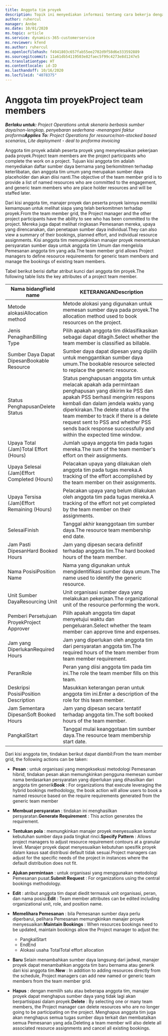 ```yaml
---
title: Anggota tim proyek
description: Topik ini menyediakan informasi tentang cara bekerja dengan informasi anggota tim proyek, atribut, dan penjadwalan.
author: ruhercul
manager: Annbe
ms.date: 10/01/2020
ms.topic: article
ms.service: dynamics-365-customerservice
ms.reviewer: kfend
ms.author: ruhercul
ms.openlocfilehash: f4941803c657fab55ee2702d9f58d6e333592889
ms.sourcegitcommit: 11a61db54119503e82faec5f99c4273e8d1247e5
ms.translationtype: HT
ms.contentlocale: id-ID
ms.lasthandoff: 10/16/2020
ms.locfileid: "4078375"
---
```

# <a name="project-team-members"></a><span data-ttu-id="2f9a9-103">Anggota tim proyek</span><span class="sxs-lookup"><span data-stu-id="2f9a9-103">Project team members</span></span>

<span data-ttu-id="2f9a9-104">_**Berlaku untuk:** Project Operations untuk skenario berbasis sumber daya/non-lengkap, penyebaran sederhana -menangani faktur proforma_</span><span class="sxs-lookup"><span data-stu-id="2f9a9-104">_**Applies To:** Project Operations for resource/non-stocked based scenarios, Lite deployment - deal to proforma invoicing_</span></span>

<span data-ttu-id="2f9a9-105">Anggota tim proyek adalah peserta proyek yang menyelesaikan pekerjaan pada proyek.</span><span class="sxs-lookup"><span data-stu-id="2f9a9-105">Project team members are the project participants who complete the work on a project.</span></span> <span data-ttu-id="2f9a9-106">Tujuan kisi anggota tim adalah menyediakan daftar sumber daya bernama yang berkomitmen terhadap keterlibatan, dan anggota tim umum yang merupakan sumber daya placeholder dan akan diisi nanti.</span><span class="sxs-lookup"><span data-stu-id="2f9a9-106">The objective of the team member grid is to provide a list of named resources who are committed to the engagement, and generic team members who are place holder resources and will be staffed later.</span></span>

<span data-ttu-id="2f9a9-107">Dari kisi anggota tim, manajer proyek dan peserta proyek lainnya memiliki kemampuan untuk melihat siapa yang telah berkomitmen terhadap proyek.</span><span class="sxs-lookup"><span data-stu-id="2f9a9-107">From the team member grid, the Project manager and the other project participants have the ability to see who has been committed to the project.</span></span> <span data-ttu-id="2f9a9-108">Mereka juga dapat melihat ringkasan Pemesanan mereka, upaya yang direncanakan, dan penetapan sumber daya individual.</span><span class="sxs-lookup"><span data-stu-id="2f9a9-108">They can also view a summary of their bookings, planned effort, and individual resource assignments.</span></span> <span data-ttu-id="2f9a9-109">Kisi anggota tim memungkinkan manajer proyek menentukan persyaratan sumber daya untuk anggota tim Umum dan mengelola Pemesanan anggota tim yang ada.</span><span class="sxs-lookup"><span data-stu-id="2f9a9-109">The team member grid allows Project managers to define resource requirements for generic team members and manage the bookings of existing team members.</span></span>

<span data-ttu-id="2f9a9-110">Tabel berikut berisi daftar atribut kunci dari anggota tim proyek.</span><span class="sxs-lookup"><span data-stu-id="2f9a9-110">The following table lists the key attributes of a project team member.</span></span>

| <span data-ttu-id="2f9a9-111">Nama bidang</span><span class="sxs-lookup"><span data-stu-id="2f9a9-111">Field name</span></span>          | <span data-ttu-id="2f9a9-112">KETERANGAN</span><span class="sxs-lookup"><span data-stu-id="2f9a9-112">Description</span></span>                                                                                                                                                                  |
|--------------------------|-----------------------------------------------------------------------------------------------------------------------------------------------------------------------------------|
| <span data-ttu-id="2f9a9-113">Metode alokasi</span><span class="sxs-lookup"><span data-stu-id="2f9a9-113">Allocation method</span></span>        | <span data-ttu-id="2f9a9-114">Metode alokasi yang digunakan untuk memesan sumber daya pada proyek.</span><span class="sxs-lookup"><span data-stu-id="2f9a9-114">The allocation method used to book resources on the project.</span></span>                                                                         |
| <span data-ttu-id="2f9a9-115">Jenis Penagihan</span><span class="sxs-lookup"><span data-stu-id="2f9a9-115">Billing Type</span></span>             | <span data-ttu-id="2f9a9-116">Pilih apakah anggota tim diklasifikasikan sebagai dapat ditagih.</span><span class="sxs-lookup"><span data-stu-id="2f9a9-116">Select whether the team member is classified as billable.</span></span>                                                                                                                                       |
| <span data-ttu-id="2f9a9-117">Sumber Daya Dapat Dipesan</span><span class="sxs-lookup"><span data-stu-id="2f9a9-117">Bookable Resource</span></span>        | <span data-ttu-id="2f9a9-118">Sumber daya dapat dipesan yang dipilih untuk menggantikan sumber daya umum.</span><span class="sxs-lookup"><span data-stu-id="2f9a9-118">The bookable resource selected to replace the generic resource.</span></span>                                                                                                                   |
| <span data-ttu-id="2f9a9-119">Status Penghapusan</span><span class="sxs-lookup"><span data-stu-id="2f9a9-119">Delete Status</span></span>            | <span data-ttu-id="2f9a9-120">Status penghapusan anggota tim untuk melacak apakah ada permintaan penghapusan yang dikirim ke PSS dan apakah PSS berhasil mengirim respons kembali dan dalam jendela waktu yang diperkirakan.</span><span class="sxs-lookup"><span data-stu-id="2f9a9-120">The delete status of the team member to track if there is a delete request sent to PSS and whether PSS sends back response successfully and within the expected time window.</span></span> |
| <span data-ttu-id="2f9a9-121">Upaya Total (Jam)</span><span class="sxs-lookup"><span data-stu-id="2f9a9-121">Total Effort (Hours)</span></span>     | <span data-ttu-id="2f9a9-122">Jumlah upaya anggota tim pada tugas mereka.</span><span class="sxs-lookup"><span data-stu-id="2f9a9-122">The sum of the team member's effort on their assignments.</span></span>                                                                                                                         |
| <span data-ttu-id="2f9a9-123">Upaya Selesai (Jam)</span><span class="sxs-lookup"><span data-stu-id="2f9a9-123">Effort Completed (Hours)</span></span> | <span data-ttu-id="2f9a9-124">Pelacakan upaya yang dilakukan oleh anggota tim pada tugas mereka.</span><span class="sxs-lookup"><span data-stu-id="2f9a9-124">A tracking of the effort accomplished by the team member on their assignments.</span></span>                                                                                           |
| <span data-ttu-id="2f9a9-125">Upaya Tersisa (Jam)</span><span class="sxs-lookup"><span data-stu-id="2f9a9-125">Effort Remaining (Hours)</span></span> | <span data-ttu-id="2f9a9-126">Pelacakan upaya yang belum dilakukan oleh anggota tim pada tugas mereka.</span><span class="sxs-lookup"><span data-stu-id="2f9a9-126">A tracking of the effort not yet completed by the team member on their assignments.</span></span>                                                                                    |
| <span data-ttu-id="2f9a9-127">Selesai</span><span class="sxs-lookup"><span data-stu-id="2f9a9-127">Finish</span></span>                   | <span data-ttu-id="2f9a9-128">Tanggal akhir keanggotaan tim sumber daya.</span><span class="sxs-lookup"><span data-stu-id="2f9a9-128">The resource team membership end date.</span></span>                                                                                                                                            |
| <span data-ttu-id="2f9a9-129">Jam Pasti Dipesan</span><span class="sxs-lookup"><span data-stu-id="2f9a9-129">Hard Booked Hours</span></span>        | <span data-ttu-id="2f9a9-130">Jam yang dipesan secara definitif terhadap anggota tim.</span><span class="sxs-lookup"><span data-stu-id="2f9a9-130">The hard booked hours of the team member.</span></span>                                                                                                                                                                |
| <span data-ttu-id="2f9a9-131">Nama Posisi</span><span class="sxs-lookup"><span data-stu-id="2f9a9-131">Position Name</span></span>            | <span data-ttu-id="2f9a9-132">Nama yang digunakan untuk mengidentifikasi sumber daya umum.</span><span class="sxs-lookup"><span data-stu-id="2f9a9-132">The name used to identify the generic resource.</span></span>                                                                                                                                   |
| <span data-ttu-id="2f9a9-133">Unit Sumber Daya</span><span class="sxs-lookup"><span data-stu-id="2f9a9-133">Resourcing Unit</span></span>          | <span data-ttu-id="2f9a9-134">Unit organisasi sumber daya yang melakukan pekerjaan.</span><span class="sxs-lookup"><span data-stu-id="2f9a9-134">The organizational unit of the resource performing the work.</span></span>                                                                                                                      |
| <span data-ttu-id="2f9a9-135">Pemberi Persetujuan Proyek</span><span class="sxs-lookup"><span data-stu-id="2f9a9-135">Project Approver</span></span>         | <span data-ttu-id="2f9a9-136">Pilih apakah anggota tim dapat menyetujui waktu dan pengeluaran.</span><span class="sxs-lookup"><span data-stu-id="2f9a9-136">Select whether the team member can approve time and expenses.</span></span>                                                                                                                     |
| <span data-ttu-id="2f9a9-137">Jam yang Diperlukan</span><span class="sxs-lookup"><span data-stu-id="2f9a9-137">Required Hours</span></span>           | <span data-ttu-id="2f9a9-138">Jam yang diperlukan oleh anggota tim dari persyaratan anggota tim.</span><span class="sxs-lookup"><span data-stu-id="2f9a9-138">The required hours of the team member from team member requirement.</span></span>                                                                                                                       |
| <span data-ttu-id="2f9a9-139">Peran</span><span class="sxs-lookup"><span data-stu-id="2f9a9-139">Role</span></span>                     | <span data-ttu-id="2f9a9-140">Peran yang diisi anggota tim pada tim ini.</span><span class="sxs-lookup"><span data-stu-id="2f9a9-140">The role the team member fills on this team.</span></span>                                                                                                                                |
| <span data-ttu-id="2f9a9-141">Deskripsi Posisi</span><span class="sxs-lookup"><span data-stu-id="2f9a9-141">Position Description</span></span>     | <span data-ttu-id="2f9a9-142">Masukkan keterangan peran untuk anggota tim ini.</span><span class="sxs-lookup"><span data-stu-id="2f9a9-142">Enter a description of the role for this team member.</span></span>                                                                                                                             |
| <span data-ttu-id="2f9a9-143">Jam Sementara Dipesan</span><span class="sxs-lookup"><span data-stu-id="2f9a9-143">Soft Booked Hours</span></span>        | <span data-ttu-id="2f9a9-144">Jam yang dipesan secara tentatif terhadap anggota tim.</span><span class="sxs-lookup"><span data-stu-id="2f9a9-144">The soft booked hours of the team member.</span></span>                                                                                                                                                                 |
| <span data-ttu-id="2f9a9-145">Pangkal</span><span class="sxs-lookup"><span data-stu-id="2f9a9-145">Start</span></span>                    | <span data-ttu-id="2f9a9-146">Tanggal mulai keanggotaan tim sumber daya.</span><span class="sxs-lookup"><span data-stu-id="2f9a9-146">The resource team membership start date.</span></span>                                                                                                                                          |

<span data-ttu-id="2f9a9-147">Dari kisi anggota tim, tindakan berikut dapat diambil:</span><span class="sxs-lookup"><span data-stu-id="2f9a9-147">From the team member grid, the following actions can be taken:</span></span>

- <span data-ttu-id="2f9a9-148">**Pesan** : untuk organisasi yang mengeksekusi metodologi Pemesanan hibrid, tindakan pesan akan memungkinkan pengguna memesan sumber nama berdasarkan persyaratan yang diperlukan yang dihasilkan dari anggota tim generik</span><span class="sxs-lookup"><span data-stu-id="2f9a9-148">**Book** : For organizations that execute leveraging the hybrid bookings methodology, the book action will allow users to book a named resource based on the require requirements generated from the generic team member</span></span>
- <span data-ttu-id="2f9a9-149">**Membuat persyaratan** : tindakan ini menghasilkan persyaratan.</span><span class="sxs-lookup"><span data-stu-id="2f9a9-149">**Generate Requirement** : This action generates the requirement.</span></span>
- <span data-ttu-id="2f9a9-150">**Tentukan pola** : memungkinkan manajer proyek menyesuaikan kontur kebutuhan sumber daya pada tingkat rinci.</span><span class="sxs-lookup"><span data-stu-id="2f9a9-150">**Specify Pattern** : Allows project managers to adjust resource requirement contours at a granular level.</span></span> <span data-ttu-id="2f9a9-151">Manajer proyek dapat menyesuaikan kebutuhan spesifik proyek dalam kasus saat distribusi default tidak sesuai.</span><span class="sxs-lookup"><span data-stu-id="2f9a9-151">Project managers can adjust for the specific needs of the project in instances where the default distribution does not fit.</span></span>
- <span data-ttu-id="2f9a9-152">**Ajukan permintaan** : untuk organisasi yang menggunakan metodologi Pemesanan pusat.</span><span class="sxs-lookup"><span data-stu-id="2f9a9-152">**Submit Request** : For organizations using the central bookings methodology.</span></span>
- <span data-ttu-id="2f9a9-153">**Edit** : atribut anggota tim dapat diedit termasuk unit organisasi, peran, dan nama posisi.</span><span class="sxs-lookup"><span data-stu-id="2f9a9-153">**Edit** : Team member attributes can be edited including organizational unit, role, and position name.</span></span>
- <span data-ttu-id="2f9a9-154">**Memelihara Pemesanan** : bila Pemesanan sumber daya perlu diperbarui, pelihara Pemesanan memungkinkan manajer proyek menyesuaikan:</span><span class="sxs-lookup"><span data-stu-id="2f9a9-154">**Maintain Bookings** : When resources bookings need to be updated, maintain bookings allow the Project manager to adjust the:</span></span>

    - <span data-ttu-id="2f9a9-155">Pangkal</span><span class="sxs-lookup"><span data-stu-id="2f9a9-155">Start</span></span>
    - <span data-ttu-id="2f9a9-156">End</span><span class="sxs-lookup"><span data-stu-id="2f9a9-156">End</span></span>
    - <span data-ttu-id="2f9a9-157">Alokasi usaha Total</span><span class="sxs-lookup"><span data-stu-id="2f9a9-157">Total effort allocation</span></span>

- <span data-ttu-id="2f9a9-158">**Baru** Selain menambahkan sumber daya langsung dari jadwal, manajer proyek dapat menambahkan anggota tim baru bernama atau generik dari kisi anggota tim.</span><span class="sxs-lookup"><span data-stu-id="2f9a9-158">**New** : In addition to adding resources directly from the schedule, Project managers can add new named or generic team members from the team member grid.</span></span>
- <span data-ttu-id="2f9a9-159">**Hapus** : dengan memilih satu atau beberapa anggota tim, manajer proyek dapat menghapus sumber daya yang tidak lagi akan berpartisipasi dalam proyek.</span><span class="sxs-lookup"><span data-stu-id="2f9a9-159">**Delete** : By selecting one or many team members, the Project manager can delete resources who are no longer going to be participating on the project.</span></span> <span data-ttu-id="2f9a9-160">Menghapus anggota tim juga akan menghapus semua tugas sumber daya terkait dan membatalkan semua Pemesanan yang ada.</span><span class="sxs-lookup"><span data-stu-id="2f9a9-160">Deleting a team member will also delete all associated resource assignments and  cancel all existing bookings.</span></span>
